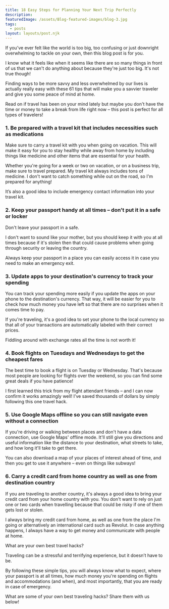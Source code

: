 ```yaml
---
title: 18 Easy Steps for Planning Your Next Trip Perfectly
description:
featuredImage: /assets/Blog-featured-images/blog-3.jpg
tags:
  - posts
layout: layouts/post.njk
---
```


If you’ve ever felt like the world is too big, too confusing or just downright overwhelming to tackle on your own, then this blog post is for you.

I know what it feels like when it seems like there are so many things in front of us that we can't do anything about because they're just too big. It's not true though!

Finding ways to be more savvy and less overwhelmed by our lives is actually really easy with these 61 tips that will make you a savvier traveler and give you some peace of mind at home.

Read on if travel has been on your mind lately but maybe you don't have the time or money to take a break from life right now – this post is perfect for all types of travelers!

### 1. Be prepared with a travel kit that includes necessities such as medications

Make sure to carry a travel kit with you when going on vacation. This will make it easy for you to stay healthy while away from home by including things like medicine and other items that are essential for your health.

Whether you're going for a week or two on vacation, or on a business trip, make sure to travel prepared. My travel kit always includes tons of medicine. I don't want to catch something while out on the road, so I'm prepared for anything!

It’s also a good idea to include emergency contact information into your travel kit.

### 2. Keep your passport handy at all times – don't put it in a safe or locker

Don't leave your passport in a safe.

I don't want to sound like your mother, but you should keep it with you at all times because if it's stolen then that could cause problems when going through security or leaving the country.

Always keep your passport in a place you can easily access it in case you need to make an emergency exit.

### 3. Update apps to your destination's currency to track your spending

You can track your spending more easily if you update the apps on your phone to the destination's currency. That way, it will be easier for you to check how much money you have left so that there are no surprises when it comes time to pay.

If you're traveling, it's a good idea to set your phone to the local currency so that all of your transactions are automatically labeled with their correct prices.

Fiddling around with exchange rates all the time is not worth it!

### 4. Book flights on Tuesdays and Wednesdays to get the cheapest fares

The best time to book a flight is on Tuesday or Wednesday. That's because most people are looking for flights over the weekend, so you can find some great deals if you have patience!

I first learned this trick from my flight attendant friends – and I can now confirm it works amazingly well! I’ve saved thousands of dollars by simply following this one travel hack.

### 5. Use Google Maps offline so you can still navigate even without a connection 

If you're driving or walking between places and don't have a data connection, use Google Maps' offline mode. It'll still give you directions and useful information like the distance to your destination, what streets to take, and how long it'll take to get there.

You can also download a map of your places of interest ahead of time, and then you get to use it anywhere – even on things like subways!

### 6. Carry a credit card from home country as well as one from destination country

If you are traveling to another country, it's always a good idea to bring your credit card from your home country with you. You don't want to rely on just one or two cards when travelling because that could be risky if one of them gets lost or stolen.

I always bring my credit card from home, as well as one from the place I'm going or alternatively an international card such as Revolut. In case anything happens, I always have a way to get money and communicate with people at home.

What are your own best travel hacks?

Traveling can be a stressful and terrifying experience, but it doesn’t have to be.

By following these simple tips, you will always know what to expect, where your passport is at all times, how much money you're spending on flights and accommodations (and when), and most importantly, that you are ready in case of emergency.

What are some of your own best traveling hacks? Share them with us below!